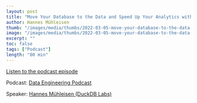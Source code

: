 ```yaml
---
layout: post
title: "Move Your Database to the Data and Speed Up Your Analytics with DuckDB"
author: Hannes Mühleisen
thumb: "/images/media/thumbs/2022-03-05-move-your-database-to-the-data-and-speed-up-your-analytics-with-duckdb.png"
image: "/images/media/thumbs/2022-03-05-move-your-database-to-the-data-and-speed-up-your-analytics-with-duckdb.png"
excerpt: ""
toc: false
tags: ["Podcast"]
length: "80 min"
---
```


<a href="https://www.dataengineeringpodcast.com/episodepage/duckdb-in-process-olap-database-episode-270">Listen to the podcast episode</a>

Podcast: [Data Engineering Podcast](https://www.dataengineeringpodcast.com/)

Speaker: [Hannes Mühleisen (DuckDB Labs)](https://hannes.muehleisen.org/)
